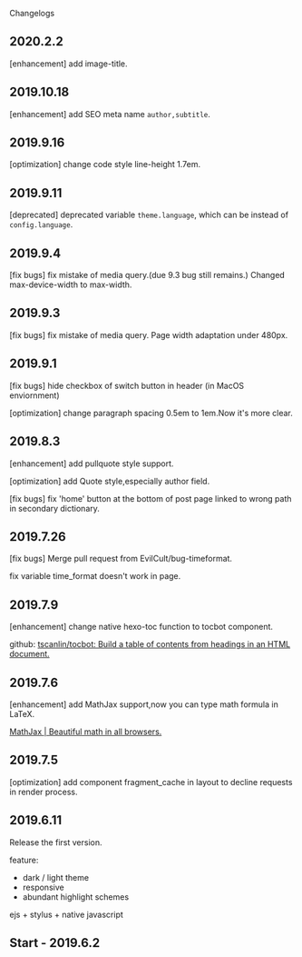Changelogs
## 2020.2.2

\[enhancement\] add image-title. 

## 2019.10.18

\[enhancement\] add SEO meta name `author,subtitle`.

## 2019.9.16

\[optimization\] change code style line-height 1.7em.

## 2019.9.11

\[deprecated\] deprecated variable `theme.language`, which can be instead of `config.language`.

## 2019.9.4

\[fix bugs\] fix mistake of media query.(due 9.3 bug still remains.) Changed max-device-width to max-width.

## 2019.9.3

\[fix bugs\] fix mistake of media query. Page width adaptation under 480px.

## 2019.9.1

\[fix bugs\] hide checkbox of switch button in header (in MacOS enviornment)

\[optimization\] change paragraph spacing 0.5em to 1em.Now it's more clear.

## 2019.8.3

\[enhancement\] add pullquote style support.

\[optimization\] add Quote style,especially author field.

\[fix bugs\] fix 'home' button at the bottom of post page linked to wrong path in secondary dictionary.
## 2019.7.26
\[fix bugs\] Merge pull request from EvilCult/bug-timeformat.

fix variable time_format doesn't work in page. 

## 2019.7.9

\[enhancement\] change native hexo-toc function to tocbot component.

github: [tscanlin/tocbot: Build a table of contents from headings in an HTML document.](https://github.com/tscanlin/tocbot)


## 2019.7.6

\[enhancement\] add MathJax support,now you can type math formula in LaTeX.

[MathJax | Beautiful math in all browsers.](https://www.mathjax.org/)


## 2019.7.5

\[optimization\] add component fragment_cache in layout to decline requests in render process.

## 2019.6.11

Release the first version.

feature:
- dark / light theme
- responsive
- abundant highlight schemes

ejs + stylus + native javascript

## Start - 2019.6.2
